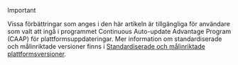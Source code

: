 > [!IMPORTANT]
> Vissa förbättringar som anges i den här artikeln är tillgängliga för användare som valt att ingå i programmet Continuous Auto-update Advantage Program (CAAP) för plattformsuppdateringar. Mer information om standardiserade och målinriktade versioner finns i [Standardiserade och målinriktade plattformsversioner](../fin-and-ops/get-started/public-preview-releases.md).
